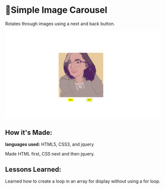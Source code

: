 # 🎠Simple Image Carousel

Rotates through images using a next and back button.

![alt tag](img/imgcarousel.png)

## How it's Made:

**languages used:** HTML5, CSS3, and jquery

Made HTML first, CSS next and then jquery.

## Lessons Learned:

Learned how to create a loop in an array for display without using a for loop.
